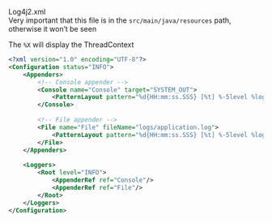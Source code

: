 Log4j2.xml  
Very important that this file is in the `src/main/java/resources` path, otherwise it won’t be seen  
  
The `%X` will display the ThreadContext  
```xml
<?xml version="1.0" encoding="UTF-8"?>  
<Configuration status="INFO">  
    <Appenders>  
        <!-- Console appender -->  
        <Console name="Console" target="SYSTEM_OUT">  
            <PatternLayout pattern="%d{HH:mm:ss.SSS} [%t] %-5level %logger{36} %X - %msg%n"/>  
        </Console>  
  
        <!-- File appender -->  
        <File name="File" fileName="logs/application.log">  
            <PatternLayout pattern="%d{HH:mm:ss.SSS} [%t] %-5level %logger{36} - %msg%n"/>  
        </File>  
    </Appenders>  
  
    <Loggers>  
        <Root level="INFO">  
            <AppenderRef ref="Console"/>  
            <AppenderRef ref="File"/>  
        </Root>  
    </Loggers>  
</Configuration>
```